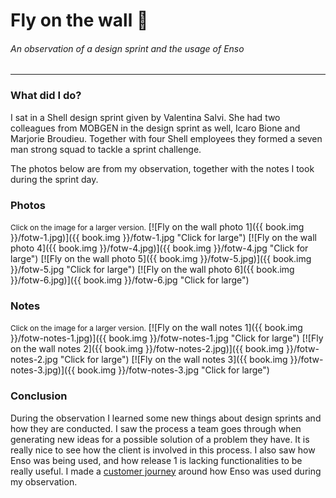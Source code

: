 # Fly on the wall 👀
###### An observation of a design sprint and the usage of Enso
---

### What did I do?
I sat in a Shell design sprint given by Valentina Salvi. She had two colleagues from MOBGEN in the design sprint as well, Icaro Bione and Marjorie Broudieu. Together with four Shell employees they formed a seven man strong squad to tackle a sprint challenge.

The photos below are from my observation, together with the notes I took during the sprint day.

### Photos
<span style="font-size: 85%">Click on the image for a larger version.</span>
[![Fly on the wall photo 1]({{ book.img }}/fotw-1.jpg)]({{ book.img }}/fotw-1.jpg "Click for large")
[![Fly on the wall photo 4]({{ book.img }}/fotw-4.jpg)]({{ book.img }}/fotw-4.jpg "Click for large")
[![Fly on the wall photo 5]({{ book.img }}/fotw-5.jpg)]({{ book.img }}/fotw-5.jpg "Click for large")
[![Fly on the wall photo 6]({{ book.img }}/fotw-6.jpg)]({{ book.img }}/fotw-6.jpg "Click for large")

### Notes
<span style="font-size: 85%">Click on the image for a larger version.</span>
[![Fly on the wall notes 1]({{ book.img }}/fotw-notes-1.jpg)]({{ book.img }}/fotw-notes-1.jpg "Click for large")
[![Fly on the wall notes 2]({{ book.img }}/fotw-notes-2.jpg)]({{ book.img }}/fotw-notes-2.jpg "Click for large")
[![Fly on the wall notes 3]({{ book.img }}/fotw-notes-3.jpg)]({{ book.img }}/fotw-notes-3.jpg "Click for large")

### Conclusion
During the observation I learned some new things about design sprints and how they are conducted. I saw the process a team goes through when generating new ideas for a possible solution of a problem they have. It is really nice to see how the client is involved in this process. I also saw how Enso was being used, and how release 1 is lacking functionalities to be really useful. I made a [customer journey](./../customer-journey/README.md) around how Enso was used during my observation.